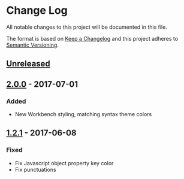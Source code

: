 # Change Log
All notable changes to this project will be documented in this file.

The format is based on [Keep a Changelog](http://keepachangelog.com/)
and this project adheres to [Semantic Versioning](http://semver.org/).

## [Unreleased]

## [2.0.0] - 2017-07-01
### Added
- New Workbench styling, matching syntax theme colors

## [1.2.1] - 2017-06-08
### Fixed
- Fix Javascript object property key color
- Fix punctuations

[Unreleased]: https://github.com/uloco/theme-bluloco-dark/compare/v1.2.1...HEAD
[1.2.1]: https://github.com/uloco/theme-bluloco-dark/compare/v1.2.0...v1.2.1
[2.0.0]: https://github.com/uloco/theme-bluloco-dark/compare/v1.2.1...v2.0.0
